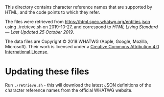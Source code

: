 This directory contains character reference names
that are supported by HTML, and the code points
to which they refer.

The files were retrieved from https://html.spec.whatwg.org/entities.json
using ./retrieve.sh on 2019-10-27, and correspond to
*HTML Living Standard — Last Updated 25 October 2019*.

The data files are Copyright © 2018 WHATWG (Apple, Google, Mozilla, Microsoft).
Their work is licensed under a [Creative Commons Attribution 4.0 International License](https://creativecommons.org/licenses/by/4.0/).

# Updating these files

Run `./retrieve.sh` - this will download the latest JSON
definitions of the character reference names from the
official WHATWG website.
